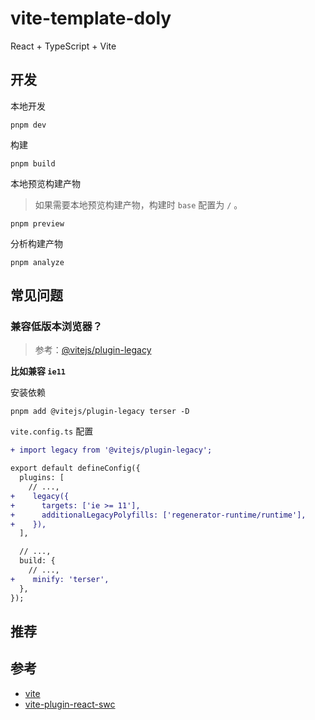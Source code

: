 # vite-template-doly

React + TypeScript + Vite

## 开发

本地开发

```shell
pnpm dev
```

构建

```shell
pnpm build
```

本地预览构建产物

> 如果需要本地预览构建产物，构建时 `base` 配置为 `/` 。

```shell
pnpm preview
```

分析构建产物

```shell
pnpm analyze
```

## 常见问题

### 兼容低版本浏览器？

> 参考：[@vitejs/plugin-legacy](https://github.com/vitejs/vite/tree/main/packages/plugin-legacy)

**比如兼容 `ie11`**

安装依赖

```shell
pnpm add @vitejs/plugin-legacy terser -D
```

`vite.config.ts` 配置

```diff
+ import legacy from '@vitejs/plugin-legacy';

export default defineConfig({
  plugins: [
    // ...,
+    legacy({
+      targets: ['ie >= 11'],
+      additionalLegacyPolyfills: ['regenerator-runtime/runtime'],
+    }),
  ],

  // ...,
  build: {
    // ...,
+    minify: 'terser',
  },
});
```

## 推荐

## 参考

- [vite](https://cn.vitejs.dev/)
- [vite-plugin-react-swc](https://github.com/vitejs/vite-plugin-react-swc)
